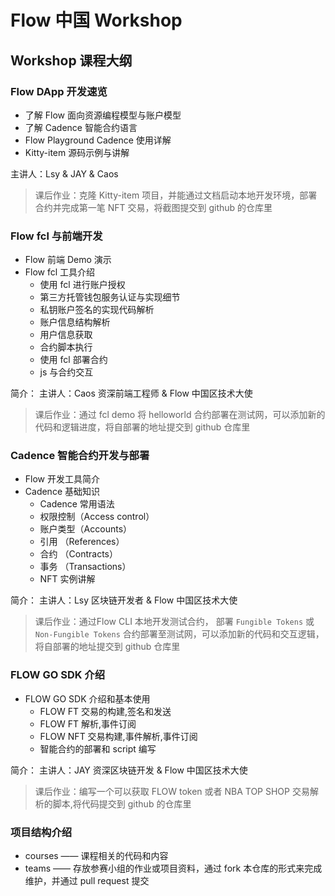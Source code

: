 # Flow 中国 Workshop

## Workshop 课程大纲

### Flow DApp 开发速览

- 了解 Flow 面向资源编程模型与账户模型 
- 了解 Cadence 智能合约语言
- Flow Playground Cadence 使用详解
- Kitty-item 源码示例与讲解

主讲人：Lsy & JAY & Caos

> 课后作业：克隆 Kitty-item 项目，并能通过文档启动本地开发环境，部署合约并完成第一笔 NFT 交易，将截图提交到 github 的仓库里

### Flow fcl 与前端开发

- Flow 前端 Demo 演示
- Flow fcl 工具介绍
  - 使用 fcl 进行账户授权
  - 第三方托管钱包服务认证与实现细节
  - 私钥账户签名的实现代码解析
  - 账户信息结构解析
  - 用户信息获取
  - 合约脚本执行
  - 使用 fcl 部署合约
  - js 与合约交互

简介：
主讲人：Caos
资深前端工程师 & Flow 中国区技术大使

> 课后作业：通过 fcl demo 将 helloworld 合约部署在测试网，可以添加新的代码和逻辑进度，将自部署的地址提交到 github 仓库里

### Cadence 智能合约开发与部署

- Flow 开发工具简介
- Cadence 基础知识
  - Cadence 常用语法
  - 权限控制（Access control）
  - 账户类型（Accounts）
  - 引用 （References）
  - 合约 （Contracts）
  - 事务 （Transactions）
  - NFT 实例讲解

简介：
主讲人：Lsy
区块链开发者 & Flow 中国区技术大使

> 课后作业：通过Flow CLI 本地开发测试合约， 部署 `Fungible Tokens` 或 `Non-Fungible Tokens` 合约部署至测试网，可以添加新的代码和交互逻辑，将自部署的地址提交到 github 仓库里

### FLOW GO SDK 介绍

- FLOW GO SDK 介绍和基本使用
    - FLOW  FT 交易的构建,签名和发送
    - FLOW  FT 解析,事件订阅
    - FLOW  NFT 交易构建,事件解析,事件订阅
    - 智能合约的部署和 script 编写

简介：
主讲人：JAY
资深区块链开发 & Flow 中国区技术大使

> 课后作业：编写一个可以获取 FLOW token 或者 NBA TOP SHOP 交易解析的脚本,将代码提交到 github 的仓库里
### 项目结构介绍

- courses —— 课程相关的代码和内容
- teams —— 存放参赛小组的作业或项目资料，通过 fork 本仓库的形式来完成维护，并通过 pull request 提交